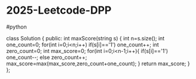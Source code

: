 # 2025-Leetcode-DPP
#python

class Solution {
public:
    int maxScore(string s) {
        int n=s.size();
        int one_count=0;
        for(int i=0;i<n;i++)
        if(s[i]=='1')
        one_count++;
        int zero_count=0;
        int max_score=0;
        for(int i=0;i<n-1;i++){
            if(s[i]=='1') one_count--;
            else zero_count++;
            max_score=max(max_score,zero_count+one_count);
        }
        return max_score;
    }
};
        
